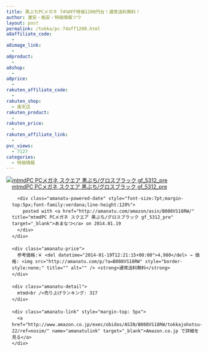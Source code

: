 ```yaml
---
title: 黒ぶちPCメガネ 74%OFF特価1200円台！通常送料無料！
author: 激安・格安・特価情報ツウ
layout: post
permalink: /tokka/pc-74off1200.html
a8affiliate_code:
  - 
a8image_link:
  - 
a8product:
  - 
a8shop:
  - 
a8price:
  - 
rakuten_affiliate_code:
  - 
rakuten_shop:
  - 楽天店
rakuten_product:
  - 
rakuten_price:
  - 
rakuten_affiliate_link:
  - 
pvc_views:
  - 7127
categories:
  - 特価情報
---
```

<div class="amanatu-box" style="margin-bottom:0px;">
  <div class="amanatu-image" style="float:left;">
    <a href="http://www.amazon.co.jp/exec/obidos/ASIN/B008VS18RW/tokkajohotsu-22/ref=nosim/" name="amanatulink" target="_blank"><img src="http://i0.wp.com/ecx.images-amazon.com/images/I/41AWv%2BSFgvL._SL160_.jpg?w=546" alt="mtmdPC PCメガネ スクエア 黒ぶち/グロスブラック gf_5312_pre" style="border: none;" data-recalc-dims="1" /></a>
  </div>
  
  <div class="amanatu-info" style="float:left;margin-left:15px;line-height:120%">
    <div class="amanatu-name" style="margin-bottom:10px;line-height:120%">
      <a href="http://www.amazon.co.jp/exec/obidos/ASIN/B008VS18RW/tokkajohotsu-22/ref=nosim/" name="amanatulink" target="_blank">mtmdPC PCメガネ スクエア 黒ぶち/グロスブラック gf_5312_pre</a> 
      
      <div class="amanatu-powered-date" style="font-size:7pt;margin-top:5px;font-family:verdana;line-height:120%">
        posted with <a href="http://amanatu.com/amazon/asin/B008VS18RW/" title="mtmdPC PCメガネ スクエア 黒ぶち/グロスブラック gf_5312_pre" target="_blank">あまなつ</a> on 2014.01.19
      </div>
    </div>
    
    <div class="amanatu-price">
      参考価格:￥ <del datetime="2014-01-19T12:21:15+00:00">4,980</del> → 価格: <img src="http://amanatu.com/p/?a=B008VS18RW" style="border-style:none;" title="" alt="" /> <strong>通常送料無料</strong>
    </div>
    
    <div class="amanatu-detail">
      mtmd<br />売り上げランキング: 317
    </div>
    
    <div class="amanatu-link" style="margin-top: 5px">
      <a href="http://www.amazon.co.jp/exec/obidos/ASIN/B008VS18RW/tokkajohotsu-22/ref=nosim/" name="amanatulink" target="_blank">Amazon.co.jp で詳細を見る</a>
    </div>
  </div>
  
  <div class="amanatu-footer" style="clear: left">
  </div>
</div>